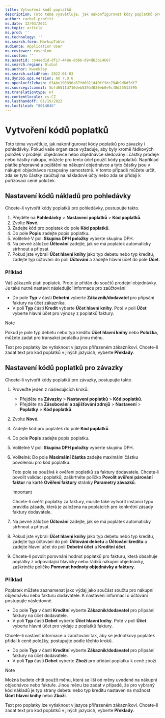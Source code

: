 ```yaml
---
title: Vytvoření kódů poplatků
description: Toto téma vysvětluje, jak nakonfigurovat kódy poplatků pro závazky i pohledávky.
author: rachel-profitt
ms.date: 12/03/2021
ms.topic: article
ms.prod: ''
ms.technology: ''
ms.search.form: MarkupTable
audience: Application User
ms.reviewer: roschlom
ms.custom: ''
ms.assetid: c64eed1d-df17-448e-8bb6-d94d63b14607
ms.search.region: Global
ms.author: kweekley
ms.search.validFrom: 2022-01-03
ms.dyn365.ops.version: AX 7.0.0
ms.openlocfilehash: 034be190890a67fd0921d40fffdc704b9d6d5df7
ms.sourcegitcommit: 5bfd6511d710deb539b4030eb0e9c48d25513595
ms.translationtype: HT
ms.contentlocale: cs-CZ
ms.lasthandoff: 01/19/2022
ms.locfileid: "8014046"
---
```

# <a name="create-charges-codes"></a>Vytvoření kódů poplatků

Toto téma vysvětluje, jak nakonfigurovat kódy poplatků pro závazky i pohledávky. Pokud vaše organizace vyžaduje, aby byly kromě řádkových položek v prodejní objednávce nebo objednávce sledovány i částky prodeje nebo částky nákupu, můžete pro tento účel použít kódy poplatků. Například platíte přepravné a pojištění na nákupní objednávce a tyto částky jsou v nákupní objednávce rozepsány samostatně. V tomto případě můžete určit, zda se tyto částky zaúčtují na nákladové účty nebo zda se přidají k pořizovací ceně položek.

## <a name="set-up-charges-codes-for-accounts-receivable"></a>Nastavení kódů nákladů pro pohledávky

Chcete-li vytvořit kódy poplatků pro pohledávky, postupujte takto.

1. Přejděte na **Pohledávky** &gt; **Nastavení poplatků** &gt; **Kód poplatků**.
2. Zvolte **Nové**.
3. Zadejte kód pro poplatek do pole **Kód poplatků**.
3. Do pole **Popis** zadejte popis poplatku.
4. Volitelné V poli **Skupina DPH položky** vyberte skupinu DPH.
5. Na pevné záložce **Účtování** zadejte, jak se má poplatek automaticky strhnout a připsat.
6. Pokud jste vybrali **Účet hlavní knihy** jako typ debetu nebo typ kreditu, zadejte typ účtování do polí **Účtování** a zadejte hlavní účet do pole **Účet**.

### <a name="example"></a>Příklad

Váš zákazník platí poplatek. Proto je přidán do součtů prodejní objednávky. Je také nutné nastavit následující informace pro zaúčtování:

- Do pole **Typ** v části **Debetní** vyberte **Zákazník/dodavatel** pro připsání faktury na účet zákazníka.
- V poli **Typ** části **Kredit** vyberte **Účet hlavní knihy**. Poté v poli **Účet** vyberte hlavní účet pro výnosy z poplatků faktury.

> [!NOTE]
> Pokud je pole typ debetu nebo typ kreditu **Účet hlavní knihy** nebo **Položka**, můžete zadat pro transakci poplatku jinou měnu.

Text pro poplatky lze vytisknout v jazyce přiřazeném zákazníkovi. Chcete-li zadat text pro kód poplatků v jiných jazycích, vyberte **Překlady**.

## <a name="set-up-charges-codes-for-accounts-payable"></a>Nastavení kódů poplatků pro závazky

Chcete-li vytvořit kódy poplatků pro závazky, postupujte takto.

1. Proveďte jeden z následujících kroků:

    - Přejděte na **Závazky** &gt; **Nastavení** **poplatků** &gt; **Kód poplatků**.
    - Přejděte na **Zásobování a zajišťování zdrojů** &gt; **Nastavení** &gt; **Poplatky** &gt; **Kód poplatků**.

2. Zvolte **Nové**.
3. Zadejte kód pro poplatek do pole **Kód poplatků**.
3. Do pole **Popis** zadejte popis poplatku.
4. Volitelné V poli **Skupina DPH položky** vyberte skupinu DPH.
5. Volitelné: Do pole **Maximální částka** zadejte maximální částku povolenou pro kód poplatku.

    Toto pole se používá k ověření poplatků za faktury dodavatele. Chcete-li povolit validaci poplatků, zaškrtněte políčko **Povolit ověření párování faktur** na kartě **Ověření faktury** stránky **Parametry závazků**.

    > [!IMPORTANT]
    > Chcete-li ověřit poplatky za faktury, musíte také vytvořit instanci typu pravidla zásady, která je založena na poplatcích pro konkrétní zásady faktury dodavatele.

6. Na pevné záložce **Účtování** zadejte, jak se má poplatek automaticky strhnout a připsat.
7. Pokud jste vybrali **Účet hlavní knihy** jako typ debetu nebo typ kreditu, zadejte typ účtování do polí **Účtování debetu** a **Účtování kreditu** a zadejte hlavní účet do polí **Debetní účet** a **Kreditní účet**.
8. Chcete-li povolit porovnání hodnot poplatků pro fakturu, která obsahuje poplatky z odpovídající hlavičky nebo řádků nákupní objednávky, zaškrtněte políčko **Porovnat hodnoty objednávky a faktury**.

### <a name="example"></a>Příklad

Poplatek můžete zaznamenat jako výdaj jako součást součtu pro nákupní objednávku nebo fakturu dodavatele. K nastavení informací o účtování postupujte následovně. 

- Do pole **Typ** v části **Kreditní** vyberte **Zákazník/dodavatel** pro připsání faktury na účet dodavatele.
- V poli **Typ** části **Debet** vyberte **Účet hlavní knihy**. Poté v poli **Účet** vyberte hlavní účet pro výdaje z poplatků faktury.

Chcete-li nastavit informace o zaúčtování tak, aby se jednotkový poplatek přidal k ceně položky, postupujte podle těchto kroků.

- Do pole **Typ** v části **Kreditní** vyberte **Zákazník/dodavatel** pro připsání faktury na účet dodavatele.
- V poli **Typ** části **Debet** vyberte **Zboží** pro přidání poplatku k ceně zboží.

> [!NOTE]
> Možná budete chtít použít měnu, která se liší od měny uvedené na nákupní objednávce nebo faktuře. Jinou měnu lze zadat v případě, že pro vybraný kód nákladů je typ strany debetu nebo typ kreditu nastaven na možnost **Účet hlavní knihy** nebo **Zboží**.

Text pro poplatky lze vytisknout v jazyce přiřazeném zákazníkovi. Chcete-li zadat text pro kód poplatků v jiných jazycích, vyberte **Překlady**.
